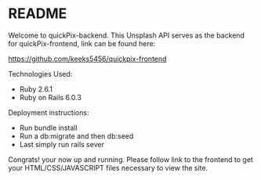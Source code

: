 # README

Welcome to quickPix-backend. This Unsplash API serves as the backend for quickPix-frontend, link can be found here:

https://github.com/keeks5456/quickpix-frontend

Technologies Used:
* Ruby 2.6.1
* Ruby on Rails 6.0.3

 Deployment instructions:
* Run bundle install
* Run a db:migrate and then db:seed
* Last simply run rails sever

Congrats! your now up and running.  Please follow link to the frontend to get your HTML/CSS/JAVASCRIPT files necessary to view the site.